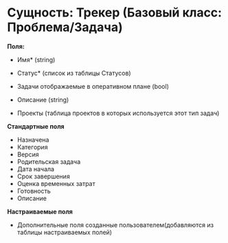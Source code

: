 # Сущность: **Трекер** (Базовый класс: Проблема/Задача)

**Поля:**

* Имя* (string)
* Статус* (список из таблицы Статусов)
* Задачи отображаемые в оперативном плане (bool)
* Описание (string)

* Проекты (таблица проектов в которых используется этот тип задач)

**Стандартные поля**

* Назначена
* Категория
* Версия
* Родительская задача
* Дата начала
* Срок завершения
* Оценка временных затрат
* Готовность
* Описание

**Настраиваемые поля**

* Дополнительные поля созданные пользователем(добавляются из таблицы настраиваемых полей)


